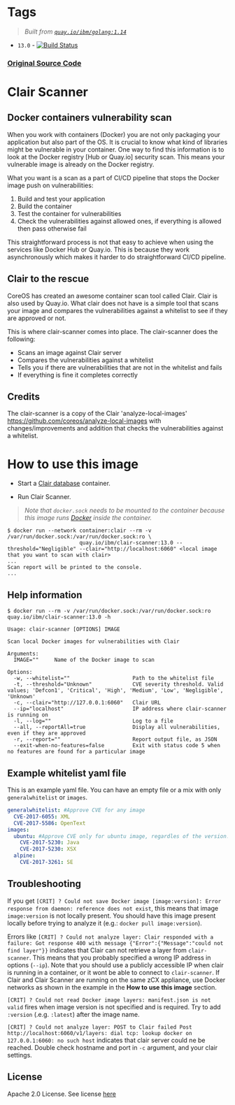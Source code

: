 # Tags
> _Built from [`quay.io/ibm/golang:1.14`](https://quay.io/repository/ibm/golang?tab=tags)_
-	`13.0` - [![Build Status](https://travis-ci.com/lcarcaramo/clair-scanner.svg?branch=master)](https://travis-ci.com/lcarcaramo/clair-scanner)

### __[Original Source Code](https://github.com/arminc/clair-scanner)__

# Clair Scanner

## Docker containers vulnerability scan

When you work with containers (Docker) you are not only packaging your application but also part of the OS. It is crucial to know what kind of libraries might be vulnerable in your container. One way to find this information is to look at the Docker registry [Hub or Quay.io] security scan. This means your vulnerable image is already on the Docker registry.

What you want is a scan as a part of CI/CD pipeline that stops the Docker image push on vulnerabilities:

1. Build and test your application
1. Build the container
1. Test the container for vulnerabilities
1. Check the vulnerabilities against allowed ones, if everything is allowed then pass otherwise fail

This straightforward process is not that easy to achieve when using the services like Docker Hub or Quay.io. This is because they work asynchronously which makes it harder to do straightforward CI/CD pipeline.

## Clair to the rescue

CoreOS has created an awesome container scan tool called Clair. Clair is also used by Quay.io. What clair does not have is a simple tool that scans your image and compares the vulnerabilities against a whitelist to see if they are approved or not.

This is where clair-scanner comes into place. The clair-scanner does the following:

* Scans an image against Clair server
* Compares the vulnerabilities against a whitelist
* Tells you if there are vulnerabilities that are not in the whitelist and fails
* If everything is fine it completes correctly

## Credits

The clair-scanner is a copy of the Clair 'analyze-local-images' <https://github.com/coreos/analyze-local-images> with changes/improvements and addition that checks the vulnerabilities against a whitelist.

# How to use this image

* Start a [Clair database](https://quay.io/repository/ibmz/clair) container.

* Run Clair Scanner.
> _Note that `docker.sock` needs to be mounted to the container because this image runs [Docker](https://quay.io/repository/ibmz/docker) inside the container._

```console
$ docker run --network container:clair --rm -v /var/run/docker.sock:/var/run/docker.sock:ro \
                       quay.io/ibm/clair-scanner:13.0 --threshold="Negligible" --clair="http://localhost:6060" <local image that you want to scan with clair>
...
Scan report will be printed to the console.
...
```

## Help information

```console
$ docker run --rm -v /var/run/docker.sock:/var/run/docker.sock:ro quay.io/ibm/clair-scanner:13.0 -h

Usage: clair-scanner [OPTIONS] IMAGE

Scan local Docker images for vulnerabilities with Clair

Arguments:
  IMAGE=""     Name of the Docker image to scan

Options:
  -w, --whitelist=""                    Path to the whitelist file
  -t, --threshold="Unknown"             CVE severity threshold. Valid values; 'Defcon1', 'Critical', 'High', 'Medium', 'Low', 'Negligible', 'Unknown'
  -c, --clair="http://127.0.0.1:6060"   Clair URL
  --ip="localhost"                      IP address where clair-scanner is running on
  -l, --log=""                          Log to a file
  --all, --reportAll=true               Display all vulnerabilities, even if they are approved
  -r, --report=""                       Report output file, as JSON
  --exit-when-no-features=false         Exit with status code 5 when no features are found for a particular image
```

## Example whitelist yaml file

This is an example yaml file. You can have an empty file or a mix with only `generalwhitelist` or `images`.

```yaml
generalwhitelist: #Approve CVE for any image
  CVE-2017-6055: XML
  CVE-2017-5586: OpenText
images:
  ubuntu: #Approve CVE only for ubuntu image, regardles of the version. If it is a private registry with a custom port registry:777/ubuntu:tag this won't work due to a bug.
    CVE-2017-5230: Java
    CVE-2017-5230: XSX
  alpine:
    CVE-2017-3261: SE
```
## Troubleshooting

If you get `[CRIT] ? Could not save Docker image [image:version]: Error response from daemon: reference does not exist`, this means that image `image:version` is not locally present. You should have this image present locally before trying to analyze it (e.g.: `docker pull image:version`).

Errors like `[CRIT] ? Could not analyze layer: Clair responded with a failure: Got response 400 with message {"Error":{"Message":"could not find layer"}}` indicates that Clair can not retrieve a layer from `clair-scanner`. This means that you probably specified a wrong IP address in options (`--ip`). Note that you should use a publicly accessible IP when clair is running in a container, or it wont be able to connect to `clair-scanner`. If Clair and Clair Scanner are running on the same zCX appliance, use Docker networks as shown in the example in the __How to use this image__ section.

`[CRIT] ? Could not read Docker image layers: manifest.json is not valid` fires when image version is not specified and is required. Try to add `:version` (.e.g. `:latest`) after the image name.

`[CRIT] ? Could not analyze layer: POST to Clair failed Post http://localhost:6060/v1/layers: dial tcp: lookup docker on 127.0.0.1:6060: no such host` indicates that clair server could ne be reached. Double check hostname and port in `-c` argument, and your clair settings.

## License

Apache 2.0 License. See license [here](https://github.com/arminc/clair-scanner/blob/master/LICENSE)

